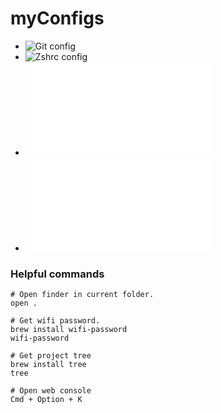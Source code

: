 # myConfigs

- ![Git config](./.gitconfig) 
- ![Zshrc config](./.zshrc) 
- ![Iterm](./iterm.md) 
- ![Awesome Terminal Tips & Tricks for Mac Users](./tricksMac.md) 


### Helpful commands

```source-shell
# Open finder in current folder.
open .

# Get wifi password.
brew install wifi-password
wifi-password

# Get project tree
brew install tree
tree

# Open web console 
Cmd + Option + K 
```
